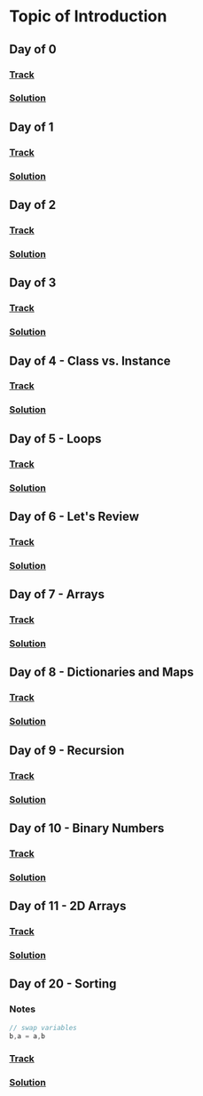 Topic of Introduction
===

## Day of 0
### [Track](https://www.hackerrank.com/challenges/30-hello-world)
### [Solution](./go/Day0.go)

## Day of 1
### [Track](https://www.hackerrank.com/challenges/30-data-types)
### [Solution](./go/Day1.go)

## Day of 2
### [Track](https://www.hackerrank.com/challenges/30-operators)
### [Solution](./go/Day2.go)

## Day of 3
### [Track]()
### [Solution](./go/Day3.go)

## Day of 4 - Class vs. Instance
### [Track](https://www.hackerrank.com/challenges/30-class-vs-instance)
### [Solution](./go/Day4.go)

## Day of 5 - Loops
### [Track](https://www.hackerrank.com/challenges/30-loops)
### [Solution](./go/Day5.go)

## Day of 6 - Let's Review
### [Track](https://www.hackerrank.com/challenges/30-review-loop)
### [Solution](./go/Day6.go)

## Day of 7 - Arrays
### [Track](https://www.hackerrank.com/challenges/30-arrays?h_r=next-challenge&h_v=zen)
### [Solution](./go/Day7.go)

## Day of 8 - Dictionaries and Maps
### [Track](https://www.hackerrank.com/challenges/30-dictionaries-and-maps)
### [Solution](./go/Day8.go)

## Day of 9 - Recursion
### [Track](https://www.hackerrank.com/challenges/30-recursion?h_r=next-challenge&h_v=zen)
### [Solution](./go/Day9.go)

## Day of 10 - Binary Numbers
### [Track](https://www.hackerrank.com/challenges/30-binary-numbers)
### [Solution](./go/Day10.go)

## Day of 11 - 2D Arrays
### [Track](https://www.hackerrank.com/challenges/30-2d-arrays)
### [Solution](./go/Day11.go)

## Day of 20 - Sorting
### Notes
```go
// swap variables
b,a = a,b
```
### [Track](https://www.hackerrank.com/challenges/30-sorting)
### [Solution](./go/Day20.go)  
